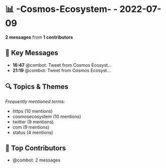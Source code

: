 # 📊 -Cosmos-Ecosystem- - 2022-07-09
**2 messages** from **1 contributors**

## 💬 Key Messages
- **16:47** @combot: [‌‌‌‌‎⁠](https://twitter.com/CosmosEcosystem/status/1545811903926132740)Tweet from Cosmos Ecosyst...
- **21:19** @combot: [‌‌‌‌‎⁠](https://twitter.com/CosmosEcosystem/status/1545880426803347456)Tweet from Cosmos Ecosyst...

## 🔍 Topics & Themes
*Frequently mentioned terms:*
- https (10 mentions)
- cosmosecosystem (10 mentions)
- twitter (9 mentions)
- com (9 mentions)
- status (4 mentions)

## 👥 Top Contributors
- @combot: 2 messages